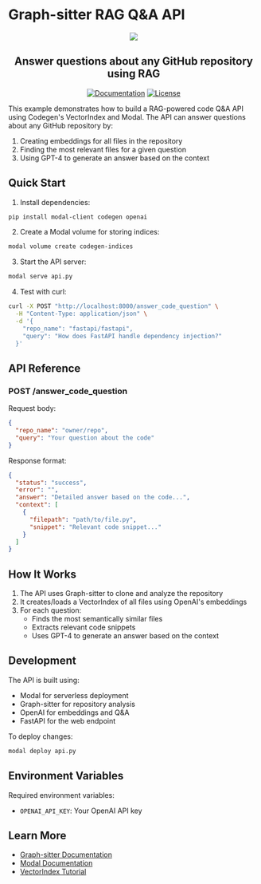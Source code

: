 # Graph-sitter RAG Q&A API

<p align="center">
  <a href="https://graph-sitter.com">
    <img src="https://i.imgur.com/6RF9W0z.jpeg" />
  </a>
</p>

<h2 align="center">
  Answer questions about any GitHub repository using RAG
</h2>

<div align="center">

[![Documentation](https://img.shields.io/badge/Docs-graph-sitter.com-purple?style=flat-square)](https://graph-sitter.com)
[![License](https://img.shields.io/badge/Code%20License-Apache%202.0-gray?&color=gray)](https://github.com/codegen-sh/graph-sitter/tree/develop?tab=Apache-2.0-1-ov-file)

</div>

This example demonstrates how to build a RAG-powered code Q&A API using Codegen's VectorIndex and Modal. The API can answer questions about any GitHub repository by:

1. Creating embeddings for all files in the repository
1. Finding the most relevant files for a given question
1. Using GPT-4 to generate an answer based on the context

## Quick Start

1. Install dependencies:

```bash
pip install modal-client codegen openai
```

2. Create a Modal volume for storing indices:

```bash
modal volume create codegen-indices
```

3. Start the API server:

```bash
modal serve api.py
```

4. Test with curl:

```bash
curl -X POST "http://localhost:8000/answer_code_question" \
  -H "Content-Type: application/json" \
  -d '{
    "repo_name": "fastapi/fastapi",
    "query": "How does FastAPI handle dependency injection?"
  }'
```

## API Reference

### POST /answer_code_question

Request body:

```json
{
  "repo_name": "owner/repo",
  "query": "Your question about the code"
}
```

Response format:

```json
{
  "status": "success",
  "error": "",
  "answer": "Detailed answer based on the code...",
  "context": [
    {
      "filepath": "path/to/file.py",
      "snippet": "Relevant code snippet..."
    }
  ]
}
```

## How It Works

1. The API uses Graph-sitter to clone and analyze the repository
1. It creates/loads a VectorIndex of all files using OpenAI's embeddings
1. For each question:
   - Finds the most semantically similar files
   - Extracts relevant code snippets
   - Uses GPT-4 to generate an answer based on the context

## Development

The API is built using:

- Modal for serverless deployment
- Graph-sitter for repository analysis
- OpenAI for embeddings and Q&A
- FastAPI for the web endpoint

To deploy changes:

```bash
modal deploy api.py
```

## Environment Variables

Required environment variables:

- `OPENAI_API_KEY`: Your OpenAI API key

## Learn More

- [Graph-sitter Documentation](https://graph-sitter.com)
- [Modal Documentation](https://modal.com/docs)
- [VectorIndex Tutorial](https://graph-sitter.com/building-with-graph-sitter/semantic-code-search)
